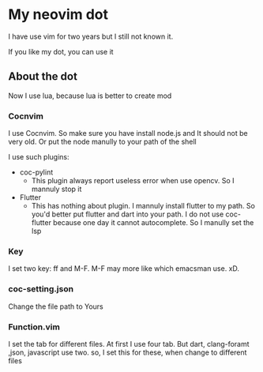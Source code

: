 # My neovim dot

I have use vim for two years but I still not known it. 

If you like my dot, you can use it 

## About the dot

Now I use lua, because lua is better to create mod

### Cocnvim

I use Cocnvim. So make sure you have install node.js and It should not be very old. Or put the node manully to your path of the shell

I use such plugins:

* coc-pylint
    * This plugin always report useless error when use opencv. So I mannuly stop it
* Flutter
    * This has nothing about plugin. I mannuly install flutter to my path. So you'd better put flutter and dart into your path. I do not use coc-flutter because one day it cannot autocomplete. So I manully set the lsp

### Key

I set two key: ff and M-F. M-F may more like which emacsman use. xD.

### coc-setting.json

Change the file path to Yours

### Function.vim

I set the tab for different files. At first I use four tab. But dart, clang-foramt ,json, javascript use two. so, I set this for these, when change to different files
